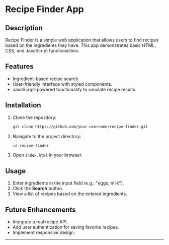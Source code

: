 
# Recipe Finder App

## Description
Recipe Finder is a simple web application that allows users to find recipes based on the ingredients they have. This app demonstrates basic HTML, CSS, and JavaScript functionalities.

## Features
- Ingredient-based recipe search.
- User-friendly interface with styled components.
- JavaScript-powered functionality to simulate recipe results.

## Installation
1. Clone the repository:
   ```bash
   git clone https://github.com/your-username/recipe-finder.git
   ```
2. Navigate to the project directory:
   ```bash
   cd recipe-finder
   ```
3. Open `index.html` in your browser.

## Usage
1. Enter ingredients in the input field (e.g., "eggs, milk").
2. Click the **Search** button.
3. View a list of recipes based on the entered ingredients.

## Future Enhancements
- Integrate a real recipe API.
- Add user authentication for saving favorite recipes.
- Implement responsive design.

---


